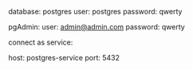 database: postgres
user: postgres
password: qwerty

pgAdmin:
    user: admin@admin.com
    password: qwerty


connect as service:

host: postgres-service
port: 5432

